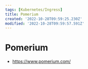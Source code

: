 ```yaml
---
tags: [Kubernetes/Ingress]
title: Pomerium
created: '2022-10-28T09:59:25.230Z'
modified: '2022-10-28T09:59:57.591Z'
---
```


# Pomerium

* https://www.pomerium.com/

